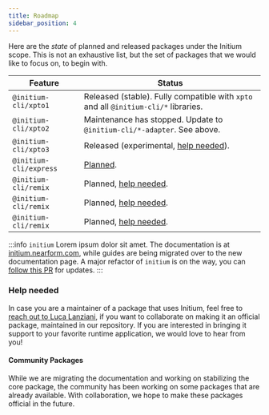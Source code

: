 ```yaml
---
title: Roadmap
sidebar_position: 4
---
```


Here are the _state_ of planned and released packages under the Initium scope. This is not an exhaustive list, but the set of packages that we would like to focus on, to begin with.

|        Feature         |  Status  |
| ---------------------- | -------- |
| `@initium-cli/xpto1`   | Released (stable). Fully compatible with `xpto` and all `@initium-cli/*` libraries.   |
| `@initium-cli/xpto2`   | Maintenance has stopped. Update to `@initium-cli/*-adapter`. See above.  |
| `@initium-cli/xpto3`   | Released (experimental, [help needed](#help-needed)). |
| `@initium-cli/express` | [Planned](https://github.com/nearform/initium). |
| `@initium-cli/remix`   | Planned, [help needed](#help-needed). |
| `@initium-cli/remix`   | Planned, [help needed](#help-needed). |
| `@initium-cli/remix`   | Planned, [help needed](#help-needed). |

:::info
`initium` Lorem ipsum dolor sit amet. The documentation is at [initium.nearform.com](https://initium.nearform.com), while guides are being migrated over to the new documentation page. A major refactor of `initium` is on the way, you can [follow this PR](https://github.com/nearform/initium/pull/7443) for updates.
:::

### Help needed

In case you are a maintainer of a package that uses Initium, feel free to [reach out to Luca Lanziani](https://twitter.com/lucalanziani), if you want to collaborate on making it an official package, maintained in our repository. If you are interested in bringing it support to your favorite runtime application, we would love to hear from you!

#### Community Packages

While we are migrating the documentation and working on stabilizing the core package, the community has been working on some packages that are already available. With collaboration, we hope to make these packages official in the future.